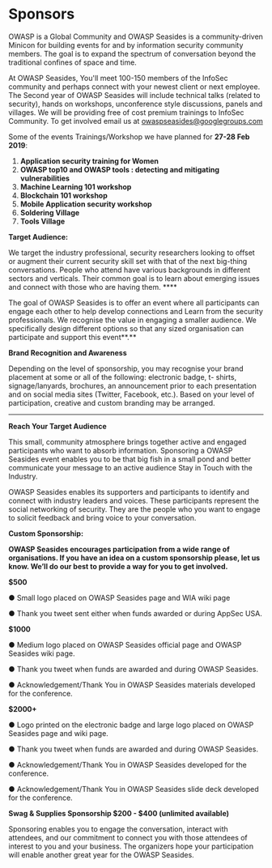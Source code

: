 # Sponsors

OWASP is a Global Community and OWASP Seasides is a community-driven Minicon for building events for and by information security community members. The goal is to expand the spectrum of conversation beyond the traditional confines of space and time.

At OWASP Seasides, You'll meet 100-150 members of the InfoSec community and perhaps connect with your newest client or next employee. The Second year of OWASP Seasides will include technical talks \(related to security\), hands on workshops, unconference style discussions, panels and villages. We will be providing free of cost premium trainings to InfoSec Community. To get involved email us at owaspseasides@googlegroups.com 

Some of the events Trainings/Workshop we have planned for **27-28 Feb 2019**:

1. **Application security training for Women** 
2. **OWASP top10 and OWASP tools : detecting and mitigating vulnerabilities** 
3. **Machine Learning 101 workshop**
4. **Blockchain 101 workshop**
5. **Mobile Application security workshop**
6. **Soldering Village**
7. **Tools Village**

**Target Audience:**

We target the industry professional, security researchers looking to offset or augment their current security skill set with that of the next big-thing conversations. People who attend have various backgrounds in different sectors and verticals. Their common goal is to learn about emerging issues and connect with those who are having them. ****

The goal of OWASP Seasides is to offer an event where all participants can engage each other to help develop connections and Learn from the  security professionals. We recognise the value in engaging a smaller audience. We specifically design different options so that any sized organisation can participate and support this event**.**  


**Brand Recognition and Awareness**

Depending on the level of sponsorship, you may recognise your brand placement at some or all of the following: electronic badge, t- shirts, signage/lanyards, brochures, an announcement prior to each presentation and on social media sites \(Twitter, Facebook, etc.\). Based on your level of participation, creative and custom branding may be arranged.  
****

**Reach Your Target Audience**

This small, community atmosphere brings together active and engaged participants who want to absorb information. Sponsoring a OWASP Seasides event enables you to be that big fish in a small pond and better communicate your message to an active audience Stay in Touch with the Industry.

OWASP Seasides enables its supporters and participants to identify and connect with industry leaders and voices. These participants represent the social networking of security. They are the people who you want to engage to solicit feedback and bring voice to your conversation.  


**Custom Sponsorship:**

**OWASP Seasides encourages participation from a wide range of organisations. If you have an idea on a custom sponsorship please, let us know. We’ll do our best to provide a way for you to get involved.**

**$500**

●  Small logo placed on OWASP Seasides page and WIA wiki page

●  Thank you tweet sent either when funds awarded or during AppSec USA.

**$1000**

●  Medium logo placed on OWASP Seasides official page and OWASP Seasides wiki page.

●  Thank you tweet when funds are awarded and during OWASP Seasides.

●  Acknowledgement/Thank You in OWASP Seasides materials developed for the conference.

**$2000+**

●  Logo printed on the electronic badge and large logo placed on OWASP Seasides page and wiki page.

●  Thank you tweet when funds are awarded and during OWASP Seasides.

●  Acknowledgement/Thank You in OWASP Seasides developed for the conference.

●  Acknowledgement/Thank You in OWASP Seasides slide deck developed for the conference.

**Swag & Supplies Sponsorship $200 - $400 \(unlimited available\)**

Sponsoring enables you to engage the conversation, interact with attendees, and our commitment to connect you with those attendees of interest to you and your business. The organizers hope your participation will enable another great year for the OWASP Seasides.

